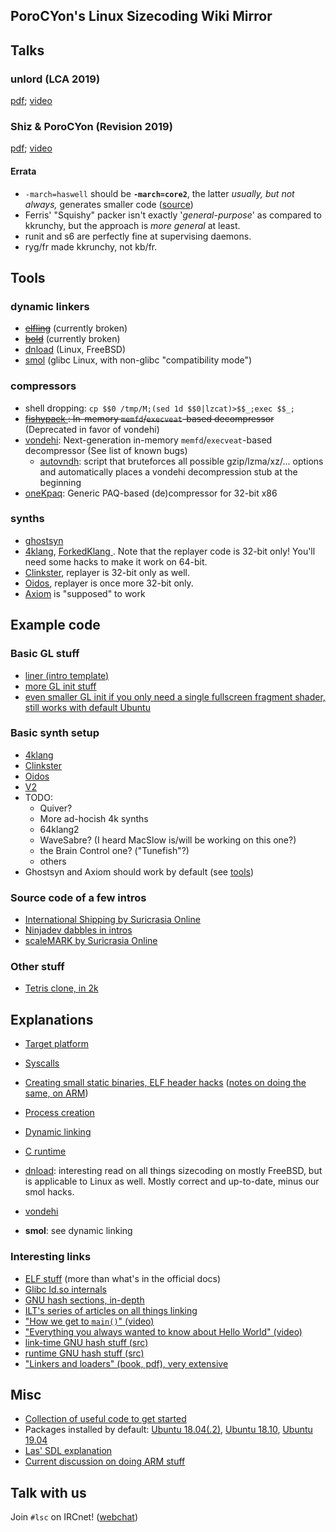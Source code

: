 ## PoroCYon's Linux Sizecoding Wiki Mirror

## Talks

### unlord (LCA 2019)

[pdf](https://people.xiph.org/~unlord/LCA2019.pdf); [video](https://www.youtube.com/watch?v=J5WX-wN_RKY)

### Shiz & PoroCYon (Revision 2019)

[pdf](https://pcy.ulyssis.be/pres/Lin.pdf); [video](https://www.youtube.com/watch?v=a03HXo8a_Io)

#### Errata

* `-march=haswell` should be **`-march=core2`**,
  the latter *usually, but not always,* generates smaller code
  ([source](https://github.com/faemiyah/dnload#compiler-flags))
* Ferris' "Squishy" packer isn't exactly '*general-purpose*'
  as compared to kkrunchy, but the approach is *more general* at least.
* runit and s6 are perfectly fine at supervising daemons.
* ryg/fr made kkrunchy, not kb/fr.

## Tools

### dynamic linkers

* ~~[elfling](https://github.com/google/elfling)~~ (currently broken)
* ~~[bold](http://www.alrj.org/pages/bold.html)~~ (currently broken)
* [dnload](https://github.com/faemiyah/dnload) (Linux, FreeBSD)
* [smol](https://github.com/Shizmob/smol) (glibc Linux, with non-glibc
  "compatibility mode")

### compressors

* shell dropping: `cp $$0 /tmp/M;(sed 1d $$0|lzcat)>$$_;exec $$_;`
* ~~[fishypack
  ](https://bitbucket.org/blackle_mori/cenotaph4soda/src/master/packer/?at=master): In-memory `memfd`/`execveat`-based decompressor~~ (Deprecated in favor of vondehi)
* [vondehi](https://gitlab.com/PoroCYon/vondehi): Next-generation in-memory `memfd`/`execveat`-based decompressor (See list of known bugs)
  * [autovndh](https://gitlab.com/snippets/1800243): script that bruteforces all possible gzip/lzma/xz/... options and automatically places a vondehi decompression stub at the beginning
* [oneKpaq](https://github.com/temisu/oneKpaq): Generic PAQ-based (de)compressor for 32-bit x86

### synths

* [ghostsyn](https://github.com/Juippi/ghostsyn)
* [4klang](https://www.pouet.net/prod.php?which=53398), [ForkedKlang
  ](https://www.pouet.net/topic.php?which=11312). Note that the replayer code
  is 32-bit only! You'll need some hacks to make it work on 64-bit.
* [Clinkster](https://www.pouet.net/prod.php?which=61592), replayer is 32-bit only as well.
* [Oidos](https://www.pouet.net/prod.php?which=69524), replayer is once more 32-bit only.
* [Axiom](https://github.com/monadgroup/axiom/) is "supposed" to work

## Example code

### Basic GL stuff

* [liner (intro template)](https://github.com/shizmob/liner)
* [more GL init stuff](https://github.com/blackle/Linux-OpenGL-Examples/)
* [even smaller GL init if you only need a single fullscreen fragment shader,
   still works with default Ubuntu](https://github.com/blackle/Clutter-1k/)

### Basic synth setup

* [4klang](https://gitlab.com/PoroCYon/4klang-linux/tree/master/4klang)
* [Clinkster](https://gitlab.com/PoroCYon/4klang-linux/tree/master/clinkster)
* [Oidos](https://gitlab.com/PoroCYon/4klang-linux/tree/master/oidos)
* [V2](https://gitlab.com/PoroCYon/4klang-linux/tree/master/v2)
* TODO:
  * Quiver?
  * More ad-hocish 4k synths
  * 64klang2
  * WaveSabre? (I heard MacSlow is/will be working on this one?)
  * the Brain Control one? ("Tunefish"?)
  * others
* Ghostsyn and Axiom should work by default (see [tools](/tools))

### Source code of a few intros

* [International Shipping by Suricrasia Online
  ](https://bitbucket.org/blackle_mori/international-shipping)
* [Ninjadev dabbles in intros](https://github.com/aleksanb/fourkay)
* [scaleMARK by Suricrasia Online](https://bitbucket.org/blackle_mori/scalemark)

### Other stuff

* [Tetris clone, in 2k](https://github.com/donnerbrenn/Tetris2k)

## Explanations

* [Target platform]($docroot$lsc-wiki/target.html)

* [Syscalls]($docroot$lsc-wiki/explain/syscalls.html)
* [Creating small static binaries, ELF header
  hacks](https://www.muppetlabs.com/~breadbox/software/tiny/teensy.html) ([notes on doing the same, on ARM](/explain/tinyelf-arm))
* [Process creation]($docroot$lsc-wiki/explain/proc.html)
* [Dynamic linking]($docroot$lsc-wiki/explain/rtld.html)
* [C runtime]($docroot$lsc-wiki/explain/crt.html)

* [dnload](https://github.com/faemiyah/dnload/blob/master/README.rst):
  interesting read on all things sizecoding on mostly FreeBSD, but is
  applicable to Linux as well. Mostly correct and up-to-date, minus
  our smol hacks.
* [vondehi]($docroot$lsc-wiki/explain/vondehi.html)
* **smol**: see dynamic linking

### Interesting links

* [ELF stuff](https://www.cs.stevens.edu/~jschauma/631A/elf.html) (more than what's in the official docs)
* [Glibc ld.so internals](http://s.eresi-project.org/inc/articles/elf-rtld.txt)
* [GNU hash sections, in-depth](https://web.archive.org/web/20111022202443/http://blogs.oracle.com/ali/entry/gnu_hash_elf_sections)
* [ILT's series of articles on all things linking](https://www.airs.com/blog/archives/38)
* ["How we get to `main()`" (video)](https://www.youtube.com/watch?v=dOfucXtyEsU)
* ["Everything you always wanted to know about Hello World" (video)](https://archive.fosdem.org/2017/schedule/event/hello_world/)
* [link-time GNU hash stuff (src)](https://sourceware.org/git/?p=binutils.git;a=blob_plain;f=bfd/elf.c)
* [runtime GNU hash stuff (src)](https://sourceware.org/git/?p=glibc.git;a=blob_plain;f=elf/dl-lookup.c)
* ["Linkers and loaders" (book, pdf), very extensive](http://becbapatla.ac.in/cse/naveenv/docs/LL1.pdf)

## Misc

* [Collection of useful code to get started](https://weeaboo.software/lsc)
* Packages installed by default: [Ubuntu 18.04(.2)](http://releases.ubuntu.com/18.04.2/ubuntu-18.04.2-desktop-amd64.manifest), [Ubuntu 18.10](http://releases.ubuntu.com/18.10/ubuntu-18.10-desktop-amd64.manifest), [Ubuntu 19.04](http://releases.ubuntu.com/19.04/ubuntu-19.04-desktop-amd64.manifest)
* [Las' SDL explanation]($docroot$lsc-wiki/party/revision/sdl.html)
* [Current discussion on doing ARM stuff](https://linux.weeaboo.software/explain/tinyelf-arm)

## Talk with us

Join `#lsc` on IRCnet! ([webchat](https://webchat.ircnet.net/?channels=lsc))
